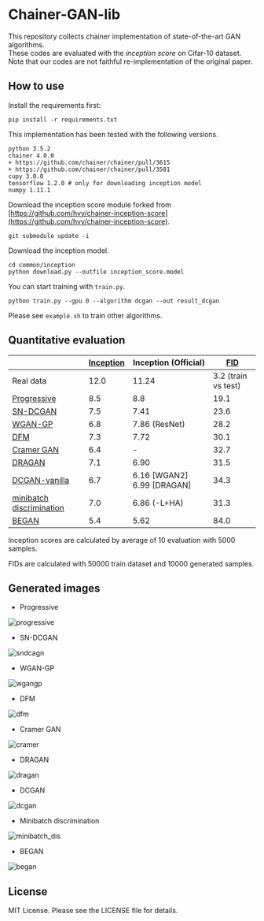 # Chainer-GAN-lib
This repository collects chainer implementation of state-of-the-art GAN algorithms.  
These codes are evaluated with the _inception score_ on Cifar-10 dataset.  
Note that our codes are not faithful re-implementation of the original paper.

How to use
-------

Install the requirements first:
```
pip install -r requirements.txt
```
This implementation has been tested with the following versions.
```
python 3.5.2
chainer 4.0.0
+ https://github.com/chainer/chainer/pull/3615
+ https://github.com/chainer/chainer/pull/3581
cupy 3.0.0
tensorflow 1.2.0 # only for downloading inception model
numpy 1.11.1
```
Download the inception score module forked from [https://github.com/hvy/chainer-inception-score](https://github.com/hvy/chainer-inception-score).
```
git submodule update -i
```
Download the inception model.
```
cd common/inception
python download.py --outfile inception_score.model
```
You can start training with `train.py`.

`python train.py --gpu 0 --algorithm dcgan --out result_dcgan`

Please see `example.sh` to train other algorithms.

Quantitative evaluation
-------

| | [Inception](https://arxiv.org/abs/1606.03498) | Inception (Official) | [FID](https://arxiv.org/abs/1706.08500) |
| ------------- | ------------- | ------------- | ------------- |
| Real data  | 12.0 | 11.24 | 3.2 (train vs test) |
| [Progressive](http://research.nvidia.com/publication/2017-10_Progressive-Growing-of)  | 8.5 | 8.8 | 19.1 |
| [SN-DCGAN](https://drive.google.com/file/d/0B8HZ50DPgR3eSVV6YlF3XzQxSjQ/view?usp=sharing)  | 7.5 | 7.41 | 23.6 |
| [WGAN-GP](https://arxiv.org/abs/1704.00028)  | 6.8 | 7.86 (ResNet) | 28.2 |
| [DFM](https://openreview.net/pdf?id=S1X7nhsxl)  | 7.3 | 7.72 | 30.1 |
| [Cramer GAN](https://arxiv.org/abs/1705.10743) | 6.4 | - | 32.7 |
| [DRAGAN](https://arxiv.org/abs/1705.07215)  | 7.1 | 6.90 | 31.5 | 
| [DCGAN-vanilla](https://arxiv.org/abs/1511.06434) | 6.7 | 6.16 [WGAN2] 6.99 [DRAGAN] | 34.3 |
| [minibatch discrimination](https://arxiv.org/abs/1606.03498)  | 7.0 | 6.86 (-L+HA) | 31.3 |
| [BEGAN](https://arxiv.org/abs/1703.10717)  | 5.4 | 5.62 | 84.0 |

Inception scores are calculated by average of 10 evaluation with 5000 samples.

FIDs are calculated with 50000 train dataset and 10000 generated samples.

Generated images
-------

- Progressive

![progressive](./images/progressive.png)

- SN-DCGAN

![sndcagn](./images/sndcgan.png)

- WGAN-GP

![wgangp](./images/wgan_gp.png)

- DFM

![dfm](./images/dfm.png)

- Cramer GAN

![cramer](./images/cramer.png)

- DRAGAN

![dragan](./images/dragan.png)

- DCGAN

![dcgan](./images/dcgan.png)

- Minibatch discrimination

![minibatch_dis](./images/minibatch_dis.png)

- BEGAN

![began](./images/began.png)

License
-------
MIT License. Please see the LICENSE file for details.
